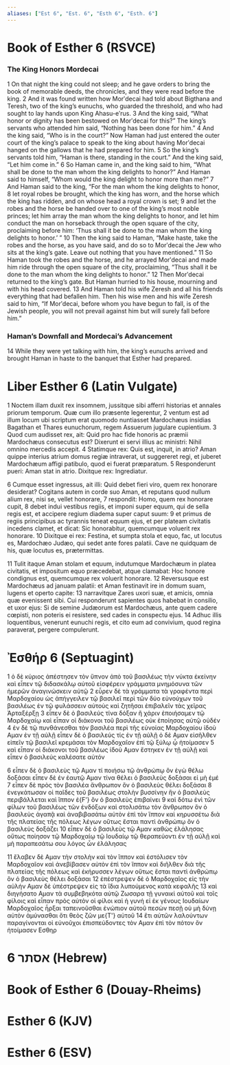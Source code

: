```yaml
---
aliases: ["Est 6", "Est. 6", "Esth 6", "Esth. 6"]
---
```



# Book of Esther 6 (RSVCE)

### The King Honors Mordecai
1 On that night the king could not sleep; and he gave orders to bring the book of memorable deeds, the chronicles, and they were read before the king.
2 And it was found written how Morʹdecai had told about Bigthana and Teresh, two of the king’s eunuchs, who guarded the threshold, and who had sought to lay hands upon King Ahasu-eʹrus.
3 And the king said, “What honor or dignity has been bestowed on Morʹdecai for this?” The king’s servants who attended him said, “Nothing has been done for him.”
4 And the king said, “Who is in the court?” Now Haman had just entered the outer court of the king’s palace to speak to the king about having Morʹdecai hanged on the gallows that he had prepared for him.
5 So the king’s servants told him, “Haman is there, standing in the court.” And the king said, “Let him come in.”
6 So Haman came in, and the king said to him, “What shall be done to the man whom the king delights to honor?” And Haman said to himself, “Whom would the king delight to honor more than me?”
7 And Haman said to the king, “For the man whom the king delights to honor,
8 let royal robes be brought, which the king has worn, and the horse which the king has ridden, and on whose head a royal crown is set;
9 and let the robes and the horse be handed over to one of the king’s most noble princes; let him array the man whom the king delights to honor, and let him conduct the man on horseback through the open square of the city, proclaiming before him: ‘Thus shall it be done to the man whom the king delights to honor.’ ”
10 Then the king said to Haman, “Make haste, take the robes and the horse, as you have said, and do so to Morʹdecai the Jew who sits at the king’s gate. Leave out nothing that you have mentioned.”
11 So Haman took the robes and the horse, and he arrayed Morʹdecai and made him ride through the open square of the city, proclaiming, “Thus shall it be done to the man whom the king delights to honor.”
12 Then Morʹdecai returned to the king’s gate. But Haman hurried to his house, mourning and with his head covered.
13 And Haman told his wife Zeresh and all his friends everything that had befallen him. Then his wise men and his wife Zeresh said to him, “If Morʹdecai, before whom you have begun to fall, is of the Jewish people, you will not prevail against him but will surely fall before him.”
### Haman’s Downfall and Mordecai’s Advancement
14 While they were yet talking with him, the king’s eunuchs arrived and brought Haman in haste to the banquet that Esther had prepared.


# Liber Esther 6 (Latin Vulgate)

1 Noctem illam duxit rex insomnem, jussitque sibi afferri historias et annales priorum temporum. Quæ cum illo præsente legerentur,
2 ventum est ad illum locum ubi scriptum erat quomodo nuntiasset Mardochæus insidias Bagathan et Thares eunuchorum, regem Assuerum jugulare cupientium.
3 Quod cum audisset rex, ait: Quid pro hac fide honoris ac præmii Mardochæus consecutus est? Dixerunt ei servi illius ac ministri: Nihil omnino mercedis accepit.
4 Statimque rex: Quis est, inquit, in atrio? Aman quippe interius atrium domus regiæ intraverat, ut suggereret regi, et juberet Mardochæum affigi patibulo, quod ei fuerat præparatum.
5 Responderunt pueri: Aman stat in atrio. Dixitque rex: Ingrediatur.

6 Cumque esset ingressus, ait illi: Quid debet fieri viro, quem rex honorare desiderat? Cogitans autem in corde suo Aman, et reputans quod nullum alium rex, nisi se, vellet honorare,
7 respondit: Homo, quem rex honorare cupit,
8 debet indui vestibus regiis, et imponi super equum, qui de sella regis est, et accipere regium diadema super caput suum:
9 et primus de regiis principibus ac tyrannis teneat equum ejus, et per plateam civitatis incedens clamet, et dicat: Sic honorabitur, quemcumque voluerit rex honorare.
10 Dixitque ei rex: Festina, et sumpta stola et equo, fac, ut locutus es, Mardochæo Judæo, qui sedet ante fores palatii. Cave ne quidquam de his, quæ locutus es, prætermittas.

11 Tulit itaque Aman stolam et equum, indutumque Mardochæum in platea civitatis, et impositum equo præcedebat, atque clamabat: Hoc honore condignus est, quemcumque rex voluerit honorare.
12 Reversusque est Mardochæus ad januam palatii: et Aman festinavit ire in domum suam, lugens et operto capite:
13 narravitque Zares uxori suæ, et amicis, omnia quæ evenissent sibi. Cui responderunt sapientes quos habebat in consilio, et uxor ejus: Si de semine Judæorum est Mardochæus, ante quem cadere cœpisti, non poteris ei resistere, sed cades in conspectu ejus.
14 Adhuc illis loquentibus, venerunt eunuchi regis, et cito eum ad convivium, quod regina paraverat, pergere compulerunt.


# Ἐσθήρ 6 (Septuagint)

1 ὁ δὲ κύριος ἀπέστησεν τὸν ὕπνον ἀπὸ τοῦ βασιλέως τὴν νύκτα ἐκείνην καὶ εἶπεν τῷ διδασκάλῳ αὐτοῦ εἰσφέρειν γράμματα μνημόσυνα τῶν ἡμερῶν ἀναγινώσκειν αὐτῷ
2 εὗρεν δὲ τὰ γράμματα τὰ γραφέντα περὶ Μαρδοχαίου ὡς ἀπήγγειλεν τῷ βασιλεῖ περὶ τῶν δύο εὐνούχων τοῦ βασιλέως ἐν τῷ φυλάσσειν αὐτοὺς καὶ ζητῆσαι ἐπιβαλεῖν τὰς χεῖρας Ἀρταξέρξῃ
3 εἶπεν δὲ ὁ βασιλεύς τίνα δόξαν ἢ χάριν ἐποιήσαμεν τῷ Μαρδοχαίῳ καὶ εἶπαν οἱ διάκονοι τοῦ βασιλέως οὐκ ἐποίησας αὐτῷ οὐδέν
4 ἐν δὲ τῷ πυνθάνεσθαι τὸν βασιλέα περὶ τῆς εὐνοίας Μαρδοχαίου ἰδοὺ Αμαν ἐν τῇ αὐλῇ εἶπεν δὲ ὁ βασιλεύς τίς ἐν τῇ αὐλῇ ὁ δὲ Αμαν εἰσῆλθεν εἰπεῖν τῷ βασιλεῖ κρεμάσαι τὸν Μαρδοχαῖον ἐπὶ τῷ ξύλῳ ᾧ ἡτοίμασεν
5 καὶ εἶπαν οἱ διάκονοι τοῦ βασιλέως ἰδοὺ Αμαν ἕστηκεν ἐν τῇ αὐλῇ καὶ εἶπεν ὁ βασιλεύς καλέσατε αὐτόν

6 εἶπεν δὲ ὁ βασιλεὺς τῷ Αμαν τί ποιήσω τῷ ἀνθρώπῳ ὃν ἐγὼ θέλω δοξάσαι εἶπεν δὲ ἐν ἑαυτῷ Αμαν τίνα θέλει ὁ βασιλεὺς δοξάσαι εἰ μὴ ἐμέ
7 εἶπεν δὲ πρὸς τὸν βασιλέα ἄνθρωπον ὃν ὁ βασιλεὺς θέλει δοξάσαι
8 ἐνεγκάτωσαν οἱ παῖδες τοῦ βασιλέως στολὴν βυσσίνην ἣν ὁ βασιλεὺς περιβάλλεται καὶ ἵππον ἐ{F'} ὃν ὁ βασιλεὺς ἐπιβαίνει
9 καὶ δότω ἑνὶ τῶν φίλων τοῦ βασιλέως τῶν ἐνδόξων καὶ στολισάτω τὸν ἄνθρωπον ὃν ὁ βασιλεὺς ἀγαπᾷ καὶ ἀναβιβασάτω αὐτὸν ἐπὶ τὸν ἵππον καὶ κηρυσσέτω διὰ τῆς πλατείας τῆς πόλεως λέγων οὕτως ἔσται παντὶ ἀνθρώπῳ ὃν ὁ βασιλεὺς δοξάζει
10 εἶπεν δὲ ὁ βασιλεὺς τῷ Αμαν καθὼς ἐλάλησας οὕτως ποίησον τῷ Μαρδοχαίῳ τῷ Ιουδαίῳ τῷ θεραπεύοντι ἐν τῇ αὐλῇ καὶ μὴ παραπεσάτω σου λόγος ὧν ἐλάλησας

11 ἔλαβεν δὲ Αμαν τὴν στολὴν καὶ τὸν ἵππον καὶ ἐστόλισεν τὸν Μαρδοχαῖον καὶ ἀνεβίβασεν αὐτὸν ἐπὶ τὸν ἵππον καὶ διῆλθεν διὰ τῆς πλατείας τῆς πόλεως καὶ ἐκήρυσσεν λέγων οὕτως ἔσται παντὶ ἀνθρώπῳ ὃν ὁ βασιλεὺς θέλει δοξάσαι
12 ἐπέστρεψεν δὲ ὁ Μαρδοχαῖος εἰς τὴν αὐλήν Αμαν δὲ ὑπέστρεψεν εἰς τὰ ἴδια λυπούμενος κατὰ κεφαλῆς
13 καὶ διηγήσατο Αμαν τὰ συμβεβηκότα αὐτῷ Ζωσαρα τῇ γυναικὶ αὐτοῦ καὶ τοῖς φίλοις καὶ εἶπαν πρὸς αὐτὸν οἱ φίλοι καὶ ἡ γυνή εἰ ἐκ γένους Ιουδαίων Μαρδοχαῖος ἦρξαι ταπεινοῦσθαι ἐνώπιον αὐτοῦ πεσὼν πεσῇ οὐ μὴ δύνῃ αὐτὸν ἀμύνασθαι ὅτι θεὸς ζῶν με{T'} αὐτοῦ
14 ἔτι αὐτῶν λαλούντων παραγίνονται οἱ εὐνοῦχοι ἐπισπεύδοντες τὸν Αμαν ἐπὶ τὸν πότον ὃν ἡτοίμασεν Εσθηρ


# 6 אסתר (Hebrew)


# Book of Esther 6 (Douay-Rheims)


# Esther 6 (KJV)


# Esther 6 (ESV)

